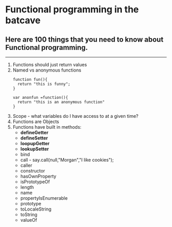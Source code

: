 # Functional programming in the batcave

## Here are 100 things that you need to know about Functional programming.
___

1. Functions should just return values
2. Named vs anonymous functions
    ```
    function fun(){
      return "this is funny";
    }

    var anonfun =function(){
      return "this is an anonymous function"
    }
    ```
3. Scope - what variables do I have access to at a given time?
4. Functions are Objects
5. Functions have built in methods:
    - __defineGetter__
    - __defineSetter__
    - __loopupGetter__
    - __lookupSetter__
    - bind
    - call - say.call(null,"Morgan","I like cookies");
    - caller
    - constructor
    - hasOwnProperty
    - isPrototypeOf
    - length
    - name
    - propertyIsEnumerable
    - prototype
    - toLocaleString
    - toString
    - valueOf
